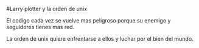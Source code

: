 #Larry plotter y la orden de unix

El codigo cada vez se vuelve mas peligroso porque su enemigo y seguidores tienes mas red.

La orden de unix quiere enfrentarse a ellos y luchar por el bien del mundo.


